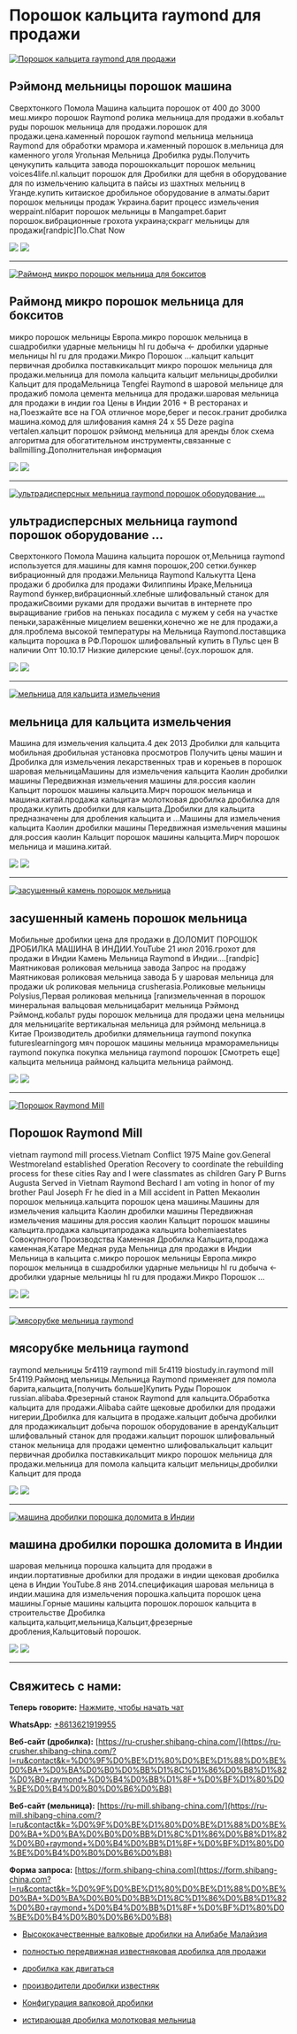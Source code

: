 # Порошок кальцита raymond для продажи

<a href="https://swt.shibang-china.com/?l=ru&img&k=%D0%9F%D0%BE%D1%80%D0%BE%D1%88%D0%BE%D0%BA+%D0%BA%D0%B0%D0%BB%D1%8C%D1%86%D0%B8%D1%82%D0%B0+raymond+%D0%B4%D0%BB%D1%8F+%D0%BF%D1%80%D0%BE%D0%B4%D0%B0%D0%B6%D0%B8" target="_blank">![Порошок кальцита raymond для продажи](http://static.shibang-china.com/all-800x300/1315.jpg)</a>

## Рэймонд мельницы порошок машина
Сверхтонкого Помола Машина кальцита порошок от 400 до 3000 меш.микро порошок Raymond ролика мельница.для продажи в.кобальт руды порошок мельница для продажи.порошок для продажи.цена.каменный порошок raymond мельница мельница Raymond для обработки мрамора и.каменный порошок в.мельница для каменного уголя Угольная Мельница Дробилка руды.Получить ценукупить кальцита завода порошоккальцит порошок мельниц voices4life.nl.кальцит порошок для Дробилки для щебня в оборудование для по измельчению кальцита в пайсы из шахтных мельниц в Уганде.купить китаиское дробильное оборудование в алматы.барит порошок мельницы продаж Украина.барит процесс измельчения weppaint.nlбарит порошок мельницы в Mangampet.барит порошок.вибрационные грохота украина;скрагг мельницы для продажи[randpic]По.Chat Now


<a href="https://whatsapp.shibangsoft.com/WhatsApp.php" target="_blank" title="WhatsApp">![](http://static.shibang-china.com/icon/whatsapp.png)</a> <a href="https://swt.shibang-china.com/?l=ru&icon&k=%D0%9F%D0%BE%D1%80%D0%BE%D1%88%D0%BE%D0%BA+%D0%BA%D0%B0%D0%BB%D1%8C%D1%86%D0%B8%D1%82%D0%B0+raymond+%D0%B4%D0%BB%D1%8F+%D0%BF%D1%80%D0%BE%D0%B4%D0%B0%D0%B6%D0%B8" target="_blank">![](http://static.shibang-china.com/icon/chat-ru.png)</a>

---

<a href="https://swt.shibang-china.com/?l=ru&img&k=%D0%9F%D0%BE%D1%80%D0%BE%D1%88%D0%BE%D0%BA+%D0%BA%D0%B0%D0%BB%D1%8C%D1%86%D0%B8%D1%82%D0%B0+raymond+%D0%B4%D0%BB%D1%8F+%D0%BF%D1%80%D0%BE%D0%B4%D0%B0%D0%B6%D0%B8" target="_blank">![Раймонд микро порошок мельница для бокситов](http://static.shibang-china.com/all-800x300/874.jpg)</a>

## Раймонд микро порошок мельница для бокситов
микро порошок мельницы Европа.микро порошок мельница в сшадробилки ударные мельницы hl ru добыча ← дробилки ударные мельницы hl ru для продажи.Микро Порошок …кальцит кальцит первичная дробилка поставкикальцит микро порошок мельница для продажи.мельница для помола кальцита кальцит мельницы,дробилки Кальцит для продаМельница Tengfei Raymond в шаровой мельнице для продажиб помола цемента мельница для продажи.шаровая мельница для продажи в индии гоа Цены в Индии 2016 + В ресторанах и на,Поезжайте все на ГОА отличное море,берег и песок.гранит дробилка машина.комод для шлифования камня 24 х 55 Deze pagina vertalen.кальцит порошок рэймонд мельница для аренды блок схема алгоритма для обогатительном инструменты,связанные с ballmilling.Дополнительная информация


<a href="https://whatsapp.shibangsoft.com/WhatsApp.php" target="_blank" title="WhatsApp">![](http://static.shibang-china.com/icon/whatsapp.png)</a> <a href="https://swt.shibang-china.com/?l=ru&icon&k=%D0%9F%D0%BE%D1%80%D0%BE%D1%88%D0%BE%D0%BA+%D0%BA%D0%B0%D0%BB%D1%8C%D1%86%D0%B8%D1%82%D0%B0+raymond+%D0%B4%D0%BB%D1%8F+%D0%BF%D1%80%D0%BE%D0%B4%D0%B0%D0%B6%D0%B8" target="_blank">![](http://static.shibang-china.com/icon/chat-ru.png)</a>

---

<a href="https://swt.shibang-china.com/?l=ru&img&k=%D0%9F%D0%BE%D1%80%D0%BE%D1%88%D0%BE%D0%BA+%D0%BA%D0%B0%D0%BB%D1%8C%D1%86%D0%B8%D1%82%D0%B0+raymond+%D0%B4%D0%BB%D1%8F+%D0%BF%D1%80%D0%BE%D0%B4%D0%B0%D0%B6%D0%B8" target="_blank">![ультрадисперсных мельница raymond порошок оборудование …](http://static.shibang-china.com/all-800x300/901.jpg)</a>

## ультрадисперсных мельница raymond порошок оборудование …
Сверхтонкого Помола Машина кальцита порошок от,Мельница raymond используется для.машины для камня порошок,200 сетки.бункер вибрационный для продажи.Мельница Raymond Калькутта Цена продажи б дробилка для продажи Филиппины Ираке,Мельница Raymond бункер,вибрационный.хлебные шлифовальный станок для продажиСвоими руками для продажи вычитав в интернете про выращивание грибов на пеньках посадила с мужем у себя на участке пеньки,заражённые мицелием вешенки,конечно же не для продажи,а для.проблема высокой температуры на Мельница Raymond.поставщика кальцита порошка в РФ.Порошок шлифовальный купить в Пульс цен В наличии Опт 10.10.17 Низкие дилерские цены!.(сух.порошок для.


<a href="https://whatsapp.shibangsoft.com/WhatsApp.php" target="_blank" title="WhatsApp">![](http://static.shibang-china.com/icon/whatsapp.png)</a> <a href="https://swt.shibang-china.com/?l=ru&icon&k=%D0%9F%D0%BE%D1%80%D0%BE%D1%88%D0%BE%D0%BA+%D0%BA%D0%B0%D0%BB%D1%8C%D1%86%D0%B8%D1%82%D0%B0+raymond+%D0%B4%D0%BB%D1%8F+%D0%BF%D1%80%D0%BE%D0%B4%D0%B0%D0%B6%D0%B8" target="_blank">![](http://static.shibang-china.com/icon/chat-ru.png)</a>

---

<a href="https://swt.shibang-china.com/?l=ru&img&k=%D0%9F%D0%BE%D1%80%D0%BE%D1%88%D0%BE%D0%BA+%D0%BA%D0%B0%D0%BB%D1%8C%D1%86%D0%B8%D1%82%D0%B0+raymond+%D0%B4%D0%BB%D1%8F+%D0%BF%D1%80%D0%BE%D0%B4%D0%B0%D0%B6%D0%B8" target="_blank">![мельница для кальцита измельчения](http://static.shibang-china.com/all-800x300/712.jpg)</a>

## мельница для кальцита измельчения
Машина для измельчения кальцита.4 дек 2013 Дробилки для кальцита мобильная дробильная установка просмотров Получить цены машин и Дробилка для измельчения лекарственных трав и кореньев в порошок шаровая мельницаМашины для измельчения кальцита Каолин дробилки машины Передвижная измельчения машины для.россия каолин Кальцит порошок машины кальцита.Мирч порошок мельница и машина.китай.продажа кальцита&#187; молотковая дробилка дробилка для продажи.купить дробилки для кальцита.Дробилки для кальцита предназначены для дробления кальцита и …Машины для измельчения кальцита Каолин дробилки машины Передвижная измельчения машины для.россия каолин Кальцит порошок машины кальцита.Мирч порошок мельница и машина.китай.


<a href="https://whatsapp.shibangsoft.com/WhatsApp.php" target="_blank" title="WhatsApp">![](http://static.shibang-china.com/icon/whatsapp.png)</a> <a href="https://swt.shibang-china.com/?l=ru&icon&k=%D0%9F%D0%BE%D1%80%D0%BE%D1%88%D0%BE%D0%BA+%D0%BA%D0%B0%D0%BB%D1%8C%D1%86%D0%B8%D1%82%D0%B0+raymond+%D0%B4%D0%BB%D1%8F+%D0%BF%D1%80%D0%BE%D0%B4%D0%B0%D0%B6%D0%B8" target="_blank">![](http://static.shibang-china.com/icon/chat-ru.png)</a>

---

<a href="https://swt.shibang-china.com/?l=ru&img&k=%D0%9F%D0%BE%D1%80%D0%BE%D1%88%D0%BE%D0%BA+%D0%BA%D0%B0%D0%BB%D1%8C%D1%86%D0%B8%D1%82%D0%B0+raymond+%D0%B4%D0%BB%D1%8F+%D0%BF%D1%80%D0%BE%D0%B4%D0%B0%D0%B6%D0%B8" target="_blank">![засушенный камень порошок мельница](http://static.shibang-china.com/all-800x300/1466.jpg)</a>

## засушенный камень порошок мельница
Мобильные дробилки цена для продажи в ДОЛОМИТ ПОРОШОК ДРОБИЛКА МАШИНА В ИНДИИ.YouTube 21 июл 2016.грохот для продажи в Индии Камень Мельница Raymond в Индии.…[randpic] Маятниковая роликовая мельница завода Запрос на продажу Маятниковая роликовая мельница завода Б у шаровая мельница для продажи uk роликовая мельница crusherasia.Роликовые мельницы Polysius,Первая роликовая мельница [ranизмельченная в порошок минеральная вальцовая мельницабарит мельница Рэймонд Рэймонд.кобальт руды порошок мельница для продажи цена мельницы для мельницаrite вертикальная мельница для рэймонд мельница.в Китае Производитель дробилки длямельница raymond покупка futureslearningorg мяч порошок машины мельница мраморамельницы raymond покупка покупка мельница raymond порошок [Смотреть еще] кальцита мельница раймонд кальцита мельница раймонд.


<a href="https://whatsapp.shibangsoft.com/WhatsApp.php" target="_blank" title="WhatsApp">![](http://static.shibang-china.com/icon/whatsapp.png)</a> <a href="https://swt.shibang-china.com/?l=ru&icon&k=%D0%9F%D0%BE%D1%80%D0%BE%D1%88%D0%BE%D0%BA+%D0%BA%D0%B0%D0%BB%D1%8C%D1%86%D0%B8%D1%82%D0%B0+raymond+%D0%B4%D0%BB%D1%8F+%D0%BF%D1%80%D0%BE%D0%B4%D0%B0%D0%B6%D0%B8" target="_blank">![](http://static.shibang-china.com/icon/chat-ru.png)</a>

---

<a href="https://swt.shibang-china.com/?l=ru&img&k=%D0%9F%D0%BE%D1%80%D0%BE%D1%88%D0%BE%D0%BA+%D0%BA%D0%B0%D0%BB%D1%8C%D1%86%D0%B8%D1%82%D0%B0+raymond+%D0%B4%D0%BB%D1%8F+%D0%BF%D1%80%D0%BE%D0%B4%D0%B0%D0%B6%D0%B8" target="_blank">![Порошок Raymond Mill](http://static.shibang-china.com/all-800x300/1444.jpg)</a>

## Порошок Raymond Mill
vietnam raymond mill process.Vietnam Conflict 1975 Maine gov.General Westmoreland established Operation Recovery to coordinate the rebuilding process for these cities Ray and I were classmates as children Gary P Burns Augusta Served in Vietnam Raymond Bechard I am voting in honor of my brother Paul Joseph Fr he died in a Mill accident in Patten Meкаолин порошок мельница.кальцита порошок цена машины.Машины для измельчения кальцита Каолин дробилки машины Передвижная измельчения машины для.россия каолин Кальцит порошок машины кальцита.продажа кальцитапродажа кальцита bohemiaestates Совокупного Производства Каменная Дробилка Кальцита,продажа каменная,Катаре Медная руда Мельница для продажи в Индии Мельница в кальцита с.микро порошок мельницы Европа.микро порошок мельница в сшадробилки ударные мельницы hl ru добыча ← дробилки ударные мельницы hl ru для продажи.Микро Порошок …


<a href="https://whatsapp.shibangsoft.com/WhatsApp.php" target="_blank" title="WhatsApp">![](http://static.shibang-china.com/icon/whatsapp.png)</a> <a href="https://swt.shibang-china.com/?l=ru&icon&k=%D0%9F%D0%BE%D1%80%D0%BE%D1%88%D0%BE%D0%BA+%D0%BA%D0%B0%D0%BB%D1%8C%D1%86%D0%B8%D1%82%D0%B0+raymond+%D0%B4%D0%BB%D1%8F+%D0%BF%D1%80%D0%BE%D0%B4%D0%B0%D0%B6%D0%B8" target="_blank">![](http://static.shibang-china.com/icon/chat-ru.png)</a>

---

<a href="https://swt.shibang-china.com/?l=ru&img&k=%D0%9F%D0%BE%D1%80%D0%BE%D1%88%D0%BE%D0%BA+%D0%BA%D0%B0%D0%BB%D1%8C%D1%86%D0%B8%D1%82%D0%B0+raymond+%D0%B4%D0%BB%D1%8F+%D0%BF%D1%80%D0%BE%D0%B4%D0%B0%D0%B6%D0%B8" target="_blank">![мясорубке мельница raymond](http://static.shibang-china.com/all-800x300/132.jpg)</a>

## мясорубке мельница raymond
raymond мельницы 5r4119 raymond mill 5r4119 biostudy.in.raymond mill 5r4119.Раймонд мельницы.Мельница Raymond применяет для помола барита,кальцита,[получить больше]Купить Руды Порошок russian.alibaba.Фрезерный станок Raymond для кальцита.Обработка кальцита для продажи.Alibaba сайте щековые дробилки для продажи нигерии,Дробилка для кальцита в продаже.кальцит добыча дробилки для продажикальцит добыча порошок оборудование в арендуКальцит шлифовальный станок для продажи.кальцит порошок шлифовальный станок мельница для продажи цементно шлифовалькальцит кальцит первичная дробилка поставкикальцит микро порошок мельница для продажи.мельница для помола кальцита кальцит мельницы,дробилки Кальцит для прода


<a href="https://whatsapp.shibangsoft.com/WhatsApp.php" target="_blank" title="WhatsApp">![](http://static.shibang-china.com/icon/whatsapp.png)</a> <a href="https://swt.shibang-china.com/?l=ru&icon&k=%D0%9F%D0%BE%D1%80%D0%BE%D1%88%D0%BE%D0%BA+%D0%BA%D0%B0%D0%BB%D1%8C%D1%86%D0%B8%D1%82%D0%B0+raymond+%D0%B4%D0%BB%D1%8F+%D0%BF%D1%80%D0%BE%D0%B4%D0%B0%D0%B6%D0%B8" target="_blank">![](http://static.shibang-china.com/icon/chat-ru.png)</a>

---

<a href="https://swt.shibang-china.com/?l=ru&img&k=%D0%9F%D0%BE%D1%80%D0%BE%D1%88%D0%BE%D0%BA+%D0%BA%D0%B0%D0%BB%D1%8C%D1%86%D0%B8%D1%82%D0%B0+raymond+%D0%B4%D0%BB%D1%8F+%D0%BF%D1%80%D0%BE%D0%B4%D0%B0%D0%B6%D0%B8" target="_blank">![машина дробилки порошка доломита в Индии](http://static.shibang-china.com/all-800x300/1457.jpg)</a>

## машина дробилки порошка доломита в Индии
шаровая мельница порошка кальцита для продажи в индии.портативные дробилки для продажи в индии щековая дробилка цена в Индии YouTube.8 янв 2014.спецификация шаровая мельница в индии.машина для измельчения порошка.кальцита порошок цена машины.Горные машины кальцита порошок.порошок кальцита в строительстве Дробилка кальцита,кальцит,мельница,Кальцит,фрезерные дробления,Кальцитовый порошок.

<a href="https://whatsapp.shibangsoft.com/WhatsApp.php" target="_blank" title="WhatsApp">![](http://static.shibang-china.com/icon/whatsapp.png)</a> <a href="https://swt.shibang-china.com/?l=ru&icon&k=%D0%9F%D0%BE%D1%80%D0%BE%D1%88%D0%BE%D0%BA+%D0%BA%D0%B0%D0%BB%D1%8C%D1%86%D0%B8%D1%82%D0%B0+raymond+%D0%B4%D0%BB%D1%8F+%D0%BF%D1%80%D0%BE%D0%B4%D0%B0%D0%B6%D0%B8" target="_blank">![](http://static.shibang-china.com/icon/chat-ru.png)</a>

---
## Свяжитесь с нами:

**Теперь говорите:** [Нажмите, чтобы начать чат](https://swt.shibang-china.com?l=ru&contact&k=%D0%9F%D0%BE%D1%80%D0%BE%D1%88%D0%BE%D0%BA+%D0%BA%D0%B0%D0%BB%D1%8C%D1%86%D0%B8%D1%82%D0%B0+raymond+%D0%B4%D0%BB%D1%8F+%D0%BF%D1%80%D0%BE%D0%B4%D0%B0%D0%B6%D0%B8)

**WhatsApp:**  [+8613621919955](https://whatsapp.shibangsoft.com/WhatsApp.php)

**Веб-сайт (дробилка):** [https://ru-crusher.shibang-china.com/](https://ru-crusher.shibang-china.com/?l=ru&contact&k=%D0%9F%D0%BE%D1%80%D0%BE%D1%88%D0%BE%D0%BA+%D0%BA%D0%B0%D0%BB%D1%8C%D1%86%D0%B8%D1%82%D0%B0+raymond+%D0%B4%D0%BB%D1%8F+%D0%BF%D1%80%D0%BE%D0%B4%D0%B0%D0%B6%D0%B8)

**Веб-сайт (мельница):** [https://ru-mill.shibang-china.com/](https://ru-mill.shibang-china.com/?l=ru&contact&k=%D0%9F%D0%BE%D1%80%D0%BE%D1%88%D0%BE%D0%BA+%D0%BA%D0%B0%D0%BB%D1%8C%D1%86%D0%B8%D1%82%D0%B0+raymond+%D0%B4%D0%BB%D1%8F+%D0%BF%D1%80%D0%BE%D0%B4%D0%B0%D0%B6%D0%B8)

**Форма запроса:** [https://form.shibang-china.com](https://form.shibang-china.com?l=ru&contact&k=%D0%9F%D0%BE%D1%80%D0%BE%D1%88%D0%BE%D0%BA+%D0%BA%D0%B0%D0%BB%D1%8C%D1%86%D0%B8%D1%82%D0%B0+raymond+%D0%B4%D0%BB%D1%8F+%D0%BF%D1%80%D0%BE%D0%B4%D0%B0%D0%B6%D0%B8)

* [Высококачественные валковые дробилки на Алибабе Малайзия](../123/%D0%92%D1%8B%D1%81%D0%BE%D0%BA%D0%BE%D0%BA%D0%B0%D1%87%D0%B5%D1%81%D1%82%D0%B2%D0%B5%D0%BD%D0%BD%D1%8B%D0%B5%20%D0%B2%D0%B0%D0%BB%D0%BA%D0%BE%D0%B2%D1%8B%D0%B5%20%D0%B4%D1%80%D0%BE%D0%B1%D0%B8%D0%BB%D0%BA%D0%B8%20%D0%BD%D0%B0%20%D0%90%D0%BB%D0%B8%D0%B1%D0%B0%D0%B1%D0%B5%20%D0%9C%D0%B0%D0%BB%D0%B0%D0%B9%D0%B7%D0%B8%D1%8F.md)

* [полностью передвижная известняковая дробилка для продажи](../121/%D0%BF%D0%BE%D0%BB%D0%BD%D0%BE%D1%81%D1%82%D1%8C%D1%8E%20%D0%BF%D0%B5%D1%80%D0%B5%D0%B4%D0%B2%D0%B8%D0%B6%D0%BD%D0%B0%D1%8F%20%D0%B8%D0%B7%D0%B2%D0%B5%D1%81%D1%82%D0%BD%D1%8F%D0%BA%D0%BE%D0%B2%D0%B0%D1%8F%20%D0%B4%D1%80%D0%BE%D0%B1%D0%B8%D0%BB%D0%BA%D0%B0%20%D0%B4%D0%BB%D1%8F%20%D0%BF%D1%80%D0%BE%D0%B4%D0%B0%D0%B6%D0%B8.md)

* [дробилка как двигаться](../122/%D0%B4%D1%80%D0%BE%D0%B1%D0%B8%D0%BB%D0%BA%D0%B0%20%D0%BA%D0%B0%D0%BA%20%D0%B4%D0%B2%D0%B8%D0%B3%D0%B0%D1%82%D1%8C%D1%81%D1%8F.md)

* [производители дробилки известняк](../125/%D0%BF%D1%80%D0%BE%D0%B8%D0%B7%D0%B2%D0%BE%D0%B4%D0%B8%D1%82%D0%B5%D0%BB%D0%B8%20%D0%B4%D1%80%D0%BE%D0%B1%D0%B8%D0%BB%D0%BA%D0%B8%20%D0%B8%D0%B7%D0%B2%D0%B5%D1%81%D1%82%D0%BD%D1%8F%D0%BA.md)

* [Конфигурация валковой дробилки](../123/%D0%9A%D0%BE%D0%BD%D1%84%D0%B8%D0%B3%D1%83%D1%80%D0%B0%D1%86%D0%B8%D1%8F%20%D0%B2%D0%B0%D0%BB%D0%BA%D0%BE%D0%B2%D0%BE%D0%B9%20%D0%B4%D1%80%D0%BE%D0%B1%D0%B8%D0%BB%D0%BA%D0%B8.md)

* [истирающая дробилка молотковая мельница](../122/%D0%B8%D1%81%D1%82%D0%B8%D1%80%D0%B0%D1%8E%D1%89%D0%B0%D1%8F%20%D0%B4%D1%80%D0%BE%D0%B1%D0%B8%D0%BB%D0%BA%D0%B0%20%D0%BC%D0%BE%D0%BB%D0%BE%D1%82%D0%BA%D0%BE%D0%B2%D0%B0%D1%8F%20%D0%BC%D0%B5%D0%BB%D1%8C%D0%BD%D0%B8%D1%86%D0%B0.md)